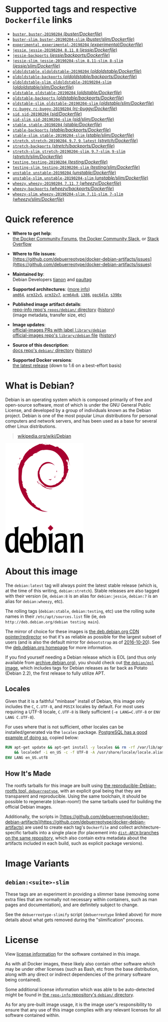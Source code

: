 <!--

********************************************************************************

WARNING:

    DO NOT EDIT "debian/README.md"

    IT IS AUTO-GENERATED

    (from the other files in "debian/" combined with a set of templates)

********************************************************************************

-->

# Supported tags and respective `Dockerfile` links

-	[`buster`, `buster-20190204` (*buster/Dockerfile*)](https://github.com/debuerreotype/docker-debian-artifacts/blob/a5e61a4c40a4b366d614715c51f883e0b153afb5/buster/Dockerfile)
-	[`buster-slim`, `buster-20190204-slim` (*buster/slim/Dockerfile*)](https://github.com/debuerreotype/docker-debian-artifacts/blob/a5e61a4c40a4b366d614715c51f883e0b153afb5/buster/slim/Dockerfile)
-	[`experimental`, `experimental-20190204` (*experimental/Dockerfile*)](https://github.com/debuerreotype/docker-debian-artifacts/blob/a5e61a4c40a4b366d614715c51f883e0b153afb5/experimental/Dockerfile)
-	[`jessie`, `jessie-20190204`, `8.11`, `8` (*jessie/Dockerfile*)](https://github.com/debuerreotype/docker-debian-artifacts/blob/a5e61a4c40a4b366d614715c51f883e0b153afb5/jessie/Dockerfile)
-	[`jessie-backports` (*jessie/backports/Dockerfile*)](https://github.com/debuerreotype/docker-debian-artifacts/blob/a5e61a4c40a4b366d614715c51f883e0b153afb5/jessie/backports/Dockerfile)
-	[`jessie-slim`, `jessie-20190204-slim`, `8.11-slim`, `8-slim` (*jessie/slim/Dockerfile*)](https://github.com/debuerreotype/docker-debian-artifacts/blob/a5e61a4c40a4b366d614715c51f883e0b153afb5/jessie/slim/Dockerfile)
-	[`oldoldstable`, `oldoldstable-20190204` (*oldoldstable/Dockerfile*)](https://github.com/debuerreotype/docker-debian-artifacts/blob/a5e61a4c40a4b366d614715c51f883e0b153afb5/oldoldstable/Dockerfile)
-	[`oldoldstable-backports` (*oldoldstable/backports/Dockerfile*)](https://github.com/debuerreotype/docker-debian-artifacts/blob/a5e61a4c40a4b366d614715c51f883e0b153afb5/oldoldstable/backports/Dockerfile)
-	[`oldoldstable-slim`, `oldoldstable-20190204-slim` (*oldoldstable/slim/Dockerfile*)](https://github.com/debuerreotype/docker-debian-artifacts/blob/a5e61a4c40a4b366d614715c51f883e0b153afb5/oldoldstable/slim/Dockerfile)
-	[`oldstable`, `oldstable-20190204` (*oldstable/Dockerfile*)](https://github.com/debuerreotype/docker-debian-artifacts/blob/a5e61a4c40a4b366d614715c51f883e0b153afb5/oldstable/Dockerfile)
-	[`oldstable-backports` (*oldstable/backports/Dockerfile*)](https://github.com/debuerreotype/docker-debian-artifacts/blob/a5e61a4c40a4b366d614715c51f883e0b153afb5/oldstable/backports/Dockerfile)
-	[`oldstable-slim`, `oldstable-20190204-slim` (*oldstable/slim/Dockerfile*)](https://github.com/debuerreotype/docker-debian-artifacts/blob/a5e61a4c40a4b366d614715c51f883e0b153afb5/oldstable/slim/Dockerfile)
-	[`rc-buggy`, `rc-buggy-20190204` (*rc-buggy/Dockerfile*)](https://github.com/debuerreotype/docker-debian-artifacts/blob/a5e61a4c40a4b366d614715c51f883e0b153afb5/rc-buggy/Dockerfile)
-	[`sid`, `sid-20190204` (*sid/Dockerfile*)](https://github.com/debuerreotype/docker-debian-artifacts/blob/a5e61a4c40a4b366d614715c51f883e0b153afb5/sid/Dockerfile)
-	[`sid-slim`, `sid-20190204-slim` (*sid/slim/Dockerfile*)](https://github.com/debuerreotype/docker-debian-artifacts/blob/a5e61a4c40a4b366d614715c51f883e0b153afb5/sid/slim/Dockerfile)
-	[`stable`, `stable-20190204` (*stable/Dockerfile*)](https://github.com/debuerreotype/docker-debian-artifacts/blob/a5e61a4c40a4b366d614715c51f883e0b153afb5/stable/Dockerfile)
-	[`stable-backports` (*stable/backports/Dockerfile*)](https://github.com/debuerreotype/docker-debian-artifacts/blob/a5e61a4c40a4b366d614715c51f883e0b153afb5/stable/backports/Dockerfile)
-	[`stable-slim`, `stable-20190204-slim` (*stable/slim/Dockerfile*)](https://github.com/debuerreotype/docker-debian-artifacts/blob/a5e61a4c40a4b366d614715c51f883e0b153afb5/stable/slim/Dockerfile)
-	[`stretch`, `stretch-20190204`, `9.7`, `9`, `latest` (*stretch/Dockerfile*)](https://github.com/debuerreotype/docker-debian-artifacts/blob/a5e61a4c40a4b366d614715c51f883e0b153afb5/stretch/Dockerfile)
-	[`stretch-backports` (*stretch/backports/Dockerfile*)](https://github.com/debuerreotype/docker-debian-artifacts/blob/a5e61a4c40a4b366d614715c51f883e0b153afb5/stretch/backports/Dockerfile)
-	[`stretch-slim`, `stretch-20190204-slim`, `9.7-slim`, `9-slim` (*stretch/slim/Dockerfile*)](https://github.com/debuerreotype/docker-debian-artifacts/blob/a5e61a4c40a4b366d614715c51f883e0b153afb5/stretch/slim/Dockerfile)
-	[`testing`, `testing-20190204` (*testing/Dockerfile*)](https://github.com/debuerreotype/docker-debian-artifacts/blob/a5e61a4c40a4b366d614715c51f883e0b153afb5/testing/Dockerfile)
-	[`testing-slim`, `testing-20190204-slim` (*testing/slim/Dockerfile*)](https://github.com/debuerreotype/docker-debian-artifacts/blob/a5e61a4c40a4b366d614715c51f883e0b153afb5/testing/slim/Dockerfile)
-	[`unstable`, `unstable-20190204` (*unstable/Dockerfile*)](https://github.com/debuerreotype/docker-debian-artifacts/blob/a5e61a4c40a4b366d614715c51f883e0b153afb5/unstable/Dockerfile)
-	[`unstable-slim`, `unstable-20190204-slim` (*unstable/slim/Dockerfile*)](https://github.com/debuerreotype/docker-debian-artifacts/blob/a5e61a4c40a4b366d614715c51f883e0b153afb5/unstable/slim/Dockerfile)
-	[`wheezy`, `wheezy-20190204`, `7.11`, `7` (*wheezy/Dockerfile*)](https://github.com/debuerreotype/docker-debian-artifacts/blob/a5e61a4c40a4b366d614715c51f883e0b153afb5/wheezy/Dockerfile)
-	[`wheezy-backports` (*wheezy/backports/Dockerfile*)](https://github.com/debuerreotype/docker-debian-artifacts/blob/a5e61a4c40a4b366d614715c51f883e0b153afb5/wheezy/backports/Dockerfile)
-	[`wheezy-slim`, `wheezy-20190204-slim`, `7.11-slim`, `7-slim` (*wheezy/slim/Dockerfile*)](https://github.com/debuerreotype/docker-debian-artifacts/blob/a5e61a4c40a4b366d614715c51f883e0b153afb5/wheezy/slim/Dockerfile)

# Quick reference

-	**Where to get help**:  
	[the Docker Community Forums](https://forums.docker.com/), [the Docker Community Slack](https://blog.docker.com/2016/11/introducing-docker-community-directory-docker-community-slack/), or [Stack Overflow](https://stackoverflow.com/search?tab=newest&q=docker)

-	**Where to file issues**:  
	[https://github.com/debuerreotype/docker-debian-artifacts/issues](https://github.com/debuerreotype/docker-debian-artifacts/issues)

-	**Maintained by**:  
	Debian Developers [tianon](https://qa.debian.org/developer.php?login=tianon) and [paultag](https://qa.debian.org/developer.php?login=paultag)

-	**Supported architectures**: ([more info](https://github.com/docker-library/official-images#architectures-other-than-amd64))  
	[`amd64`](https://hub.docker.com/r/amd64/debian/), [`arm32v5`](https://hub.docker.com/r/arm32v5/debian/), [`arm32v7`](https://hub.docker.com/r/arm32v7/debian/), [`arm64v8`](https://hub.docker.com/r/arm64v8/debian/), [`i386`](https://hub.docker.com/r/i386/debian/), [`ppc64le`](https://hub.docker.com/r/ppc64le/debian/), [`s390x`](https://hub.docker.com/r/s390x/debian/)

-	**Published image artifact details**:  
	[repo-info repo's `repos/debian/` directory](https://github.com/docker-library/repo-info/blob/master/repos/debian) ([history](https://github.com/docker-library/repo-info/commits/master/repos/debian))  
	(image metadata, transfer size, etc)

-	**Image updates**:  
	[official-images PRs with label `library/debian`](https://github.com/docker-library/official-images/pulls?q=label%3Alibrary%2Fdebian)  
	[official-images repo's `library/debian` file](https://github.com/docker-library/official-images/blob/master/library/debian) ([history](https://github.com/docker-library/official-images/commits/master/library/debian))

-	**Source of this description**:  
	[docs repo's `debian/` directory](https://github.com/docker-library/docs/tree/master/debian) ([history](https://github.com/docker-library/docs/commits/master/debian))

-	**Supported Docker versions**:  
	[the latest release](https://github.com/docker/docker-ce/releases/latest) (down to 1.6 on a best-effort basis)

# What is Debian?

Debian is an operating system which is composed primarily of free and open-source software, most of which is under the GNU General Public License, and developed by a group of individuals known as the Debian project. Debian is one of the most popular Linux distributions for personal computers and network servers, and has been used as a base for several other Linux distributions.

> [wikipedia.org/wiki/Debian](https://en.wikipedia.org/wiki/Debian)

![logo](https://raw.githubusercontent.com/docker-library/docs/b449be7df57e9ed9086bb5821bfb5d6cdc5d67a4/debian/logo.png)

# About this image

The `debian:latest` tag will always point the latest stable release (which is, at the time of this writing, `debian:stretch`). Stable releases are also tagged with their version (ie, `debian:8` is an alias for `debian:jessie`, `debian:7` is an alias for `debian:wheezy`, etc).

The rolling tags (`debian:stable`, `debian:testing`, etc) use the rolling suite names in their `/etc/apt/sources.list` file (ie, `deb http://deb.debian.org/debian testing main`).

The mirror of choice for these images is [the deb.debian.org CDN pointer/redirector](https://deb.debian.org) so that it's as reliable as possible for the largest subset of users (and is also the default mirror for `debootstrap` as of [2016-10-20](https://anonscm.debian.org/cgit/d-i/debootstrap.git/commit/?id=9e8bc60ad1ccf3a25ce7890526b70059f3e770de)). See the [deb.debian.org homepage](https://deb.debian.org) for more information.

If you find yourself needing a Debian release which is EOL (and thus only available from [archive.debian.org](http://archive.debian.org)), you should check out [the `debian/eol` image](https://hub.docker.com/r/debian/eol/), which includes tags for Debian releases as far back as Potato (Debian 2.2), the first release to fully utilize APT.

## Locales

Given that it is a faithful "minbase" install of Debian, this image only includes the `C`, `C.UTF-8`, and `POSIX` locales by default. For most uses requiring a UTF-8 locale, `C.UTF-8` is likely sufficient (`-e LANG=C.UTF-8` or `ENV LANG C.UTF-8`).

For uses where that is not sufficient, other locales can be installed/generated via the `locales` package. [PostgreSQL has a good example of doing so](https://github.com/docker-library/postgres/blob/69bc540ecfffecce72d49fa7e4a46680350037f9/9.6/Dockerfile#L21-L24), copied below:

```dockerfile
RUN apt-get update && apt-get install -y locales && rm -rf /var/lib/apt/lists/* \
	&& localedef -i en_US -c -f UTF-8 -A /usr/share/locale/locale.alias en_US.UTF-8
ENV LANG en_US.utf8
```

## How It's Made

The rootfs tarballs for this image are built using [the reproducible-Debian-rootfs tool, `debuerreotype`](https://github.com/debuerreotype/debuerreotype), with an explicit goal being that they are transparent and reproducible. Using the same toolchain, it should be possible to regenerate (clean-room!) the same tarballs used for building the official Debian images.

Additionally, the scripts in [https://github.com/debuerreotype/docker-debian-artifacts](https://github.com/debuerreotype/docker-debian-artifacts) are used to create each tag's `Dockerfile` and collect architecture-specific tarballs into a single place (for placement into [`dist-ARCH` branches on the same repository](https://github.com/debuerreotype/docker-debian-artifacts/branches), which also contain extra metadata about the artifacts included in each build, such as explicit package versions).

# Image Variants

## `debian:<suite>-slim`

These tags are an experiment in providing a slimmer base (removing some extra files that are normally not necessary within containers, such as man pages and documentation), and are definitely subject to change.

See the `debuerreotype-slimify` script (`debuerreotype` linked above) for more details about what gets removed during the "slimification" process.

# License

View [license information](https://www.debian.org/social_contract#guidelines) for the software contained in this image.

As with all Docker images, these likely also contain other software which may be under other licenses (such as Bash, etc from the base distribution, along with any direct or indirect dependencies of the primary software being contained).

Some additional license information which was able to be auto-detected might be found in [the `repo-info` repository's `debian/` directory](https://github.com/docker-library/repo-info/tree/master/repos/debian).

As for any pre-built image usage, it is the image user's responsibility to ensure that any use of this image complies with any relevant licenses for all software contained within.
